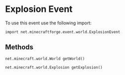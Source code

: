 # Explosion Event

To use this event use the following import:
```groovy:no-line-numbers
import net.minecraftforge.event.world.ExplosionEvent
```

## Methods
```groovy:no-line-numbers
net.minecraft.world.World getWorld()
```

```groovy:no-line-numbers
net.minecraft.world.Explosion getExplosion()
```

